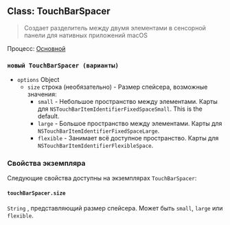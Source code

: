 ## Class: TouchBarSpacer

> Создает разделитель между двумя элементами в сенсорной панели для нативных приложений macOS

Процесс: [Основной](../glossary.md#main-process)

### `новый TouchBarSpacer (варианты)`

* `options` Object
  * `size` строка (необязательно) - Размер спейсера, возможные значения:
    * `small` - Небольшое пространство между элементами. Карты для `NSTouchBarItemIdentifierFixedSpaceSmall`. This is the default.
    * `large` - Большое пространство между элементами. Карты для `NSTouchBarItemIdentifierFixedSpaceLarge`.
    * `flexible` - Занимает всё доступное пространство. Карты для `NSTouchBarItemIdentifierFlexibleSpace`.

### Свойства экземпляра

Следующие свойства доступны на экземплярах `TouchBarSpacer`:

#### `touchBarSpacer.size`

`String` , представляющий размер спейсера.  Может быть `small`, `large` или `flexible`.
